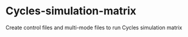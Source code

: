 # Cycles-simulation-matrix
Create control files and multi-mode files to run Cycles simulation matrix
